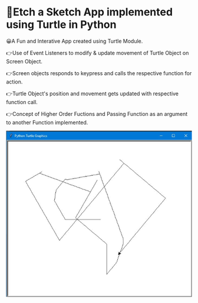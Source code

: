# 🎨Etch a Sketch App implemented using Turtle in Python

😀A Fun and Interative App created using Turtle Module.

👉Use of Event Listeners to modify & update movement of Turtle Object on Screen Object. 

👉Screen objects responds to keypress and calls the respective function for action.

👉Turtle Object's position and movement gets updated with respective function call. 

👉Concept of Higher Order Fuctions and Passing Function as an argument to another Function implemented.

![App Image](https://github.com/bellaryyash23/etch_a_sketch_turtle/blob/master/image.JPG?raw=true)
